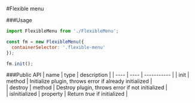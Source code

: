 #Flexible menu

###Usage
```javascript
import FlexibleMenu from './FlexibleMenu';

const fm = new FlexibleMenu({
  containerSelector: '.flexible-menu'
});

fm.init();
```
###Public API
| name | type | description |
| ---- | ---- | ----------- |
| init | method | Initialize plugin, throws error if already initialized |  
| destroy | method | Destroy plugin, throws error if not initialized |  
| isInitialized | property | Return *true* if initialized |  